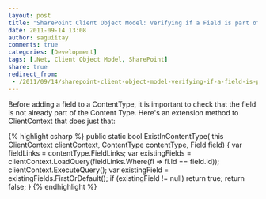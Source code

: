 ```yaml
---
layout: post
title: "SharePoint Client Object Model: Verifying if a Field is part of a Content Type"
date: 2011-09-14 13:08
author: saguiitay
comments: true
categories: [Development]
tags: [.Net, Client Object Model, SharePoint]
share: true
redirect_from:
 - /2011/09/14/sharepoint-client-object-model-verifying-if-a-field-is-part-of-a-content-type/
---
```

Before adding a field to a ContentType, it is important to check that the field is not already part of the Content Type. 
Here's an extension method to ClientContext that does just that:

{% highlight csharp %}
public static bool ExistInContentType( this ClientContext clientContext, ContentType contentType, Field field)
{
    var fieldLinks = contentType.FieldLinks;
    var existingFields = clientContext.LoadQuery(fieldLinks.Where(fl => fl.Id == field.Id));
    clientContext.ExecuteQuery();
    var existingField = existingFields.FirstOrDefault();
    if (existingField != null)
        return true;
    return false;
}
{% endhighlight %}
